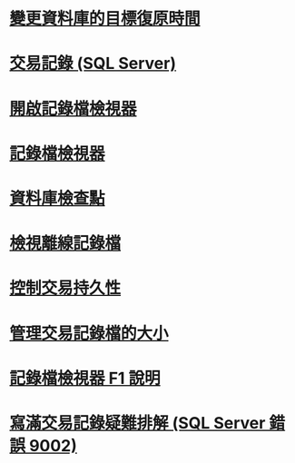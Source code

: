 # [變更資料庫的目標復原時間](change-the-target-recovery-time-of-a-database-sql-server.md)
# [交易記錄 (SQL Server)](the-transaction-log-sql-server.md)
# [開啟記錄檔檢視器](open-log-file-viewer.md)
# [記錄檔檢視器](log-file-viewer.md)
# [資料庫檢查點](database-checkpoints-sql-server.md)
# [檢視離線記錄檔](view-offline-log-files.md)
# [控制交易持久性](control-transaction-durability.md)
# [管理交易記錄檔的大小](manage-the-size-of-the-transaction-log-file.md)
# [記錄檔檢視器 F1 說明](log-file-viewer-f1-help.md)
# [寫滿交易記錄疑難排解 (SQL Server 錯誤 9002)](troubleshoot-a-full-transaction-log-sql-server-error-9002.md)
